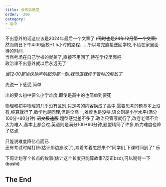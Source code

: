 ```yaml
---
title: 会考后感受
order: -290
category:
- 高中
---
```


不出意外的话这应该是2024年最后一个文章了 ~~(同时也是24年12月第一个文章)~~  
然而周日下午4:00返校+1.5小时的路程......所以考完直接送回学校,不给在家里面待的时间.  
当然考场在自己学校的就美了,直接不用回了,待在学校里面吧  
政治课不出意外就以后永远无了  

*当12:00那愉快钟声响起的那一刻,我知道我终于暂时的解放了*  

先说一下感受,简单  

出的要么初中要么小学难度,即使是高中的也简单到要死  

物理和初中物理的几乎没有区别,只是考的内容换成了高中.需要思考的题基本上没有,纯算就行了.数学也是同理,但是全高一,难度也是没啥.语文则是小学水平(满分100分+90分钟) ~~语文极速版~~ 题型感觉差不多了.政治只管写就行了,改卷老师不会太为难人,基本上都会过.英语则是满分100+90分钟,题型精简了许多,听力难度也降了亿点.  

只能说难度降亿点而已  
还有考试时候打铃(估计那边忘改了),考着考着忽然来个"同学们,下课时间到了" 乐  

下周计划写个长点的故事(估计这个长度只能算故事?反正bzd),可以期待一下 ~~(bushi)~~  

## The End